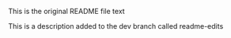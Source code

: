 
This is the original README file text


This is a description added to the dev branch called readme-edits
